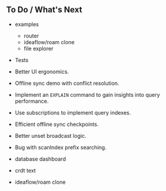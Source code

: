 ## To Do / What's Next

- examples
	- router
	- ideaflow/roam clone
	- file explorer

- Tests
- Better UI ergonomics.

- Offline sync demo with conflict resolution.
- Implement an `EXPLAIN` command to gain insights into query performance.
- Use subscriptions to implement query indexes.

- Efficient offline sync checkpoints.
- Better unset broadcast logic.

- Bug with scanIndex prefix searching.

- database dashboard
- crdt text
- ideaflow/roam clone
